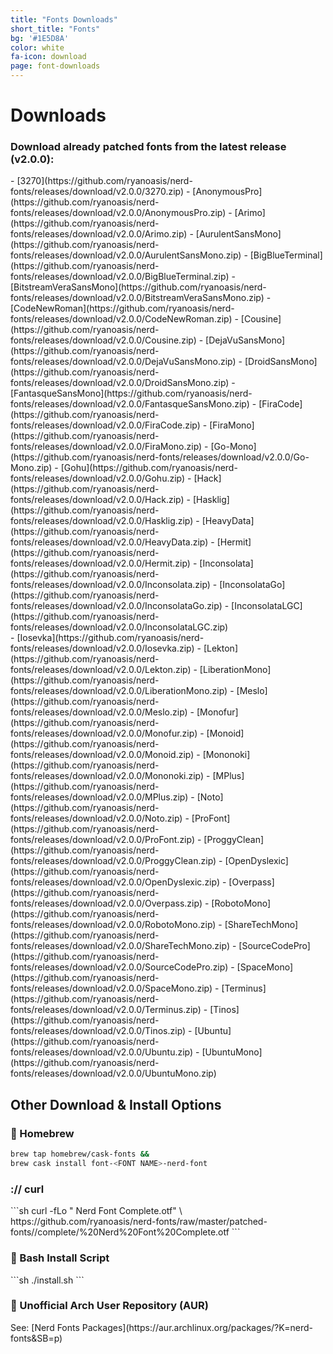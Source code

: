 ```yaml
---
title: "Fonts Downloads"
short_title: "Fonts"
bg: '#1E5D8A'
color: white
fa-icon: download
page: font-downloads
---
```


# Downloads

### Download already patched fonts from the latest release (v2.0.0):

<div class="half column" markdown="1">
- [3270](https://github.com/ryanoasis/nerd-fonts/releases/download/v2.0.0/3270.zip)
- [AnonymousPro](https://github.com/ryanoasis/nerd-fonts/releases/download/v2.0.0/AnonymousPro.zip)
- [Arimo](https://github.com/ryanoasis/nerd-fonts/releases/download/v2.0.0/Arimo.zip)
- [AurulentSansMono](https://github.com/ryanoasis/nerd-fonts/releases/download/v2.0.0/AurulentSansMono.zip)
- [BigBlueTerminal](https://github.com/ryanoasis/nerd-fonts/releases/download/v2.0.0/BigBlueTerminal.zip)
- [BitstreamVeraSansMono](https://github.com/ryanoasis/nerd-fonts/releases/download/v2.0.0/BitstreamVeraSansMono.zip)
- [CodeNewRoman](https://github.com/ryanoasis/nerd-fonts/releases/download/v2.0.0/CodeNewRoman.zip)
- [Cousine](https://github.com/ryanoasis/nerd-fonts/releases/download/v2.0.0/Cousine.zip)
- [DejaVuSansMono](https://github.com/ryanoasis/nerd-fonts/releases/download/v2.0.0/DejaVuSansMono.zip)
- [DroidSansMono](https://github.com/ryanoasis/nerd-fonts/releases/download/v2.0.0/DroidSansMono.zip)
- [FantasqueSansMono](https://github.com/ryanoasis/nerd-fonts/releases/download/v2.0.0/FantasqueSansMono.zip)
- [FiraCode](https://github.com/ryanoasis/nerd-fonts/releases/download/v2.0.0/FiraCode.zip)
- [FiraMono](https://github.com/ryanoasis/nerd-fonts/releases/download/v2.0.0/FiraMono.zip)
- [Go-Mono](https://github.com/ryanoasis/nerd-fonts/releases/download/v2.0.0/Go-Mono.zip)
- [Gohu](https://github.com/ryanoasis/nerd-fonts/releases/download/v2.0.0/Gohu.zip)
- [Hack](https://github.com/ryanoasis/nerd-fonts/releases/download/v2.0.0/Hack.zip)
- [Hasklig](https://github.com/ryanoasis/nerd-fonts/releases/download/v2.0.0/Hasklig.zip)
- [HeavyData](https://github.com/ryanoasis/nerd-fonts/releases/download/v2.0.0/HeavyData.zip)
- [Hermit](https://github.com/ryanoasis/nerd-fonts/releases/download/v2.0.0/Hermit.zip)
- [Inconsolata](https://github.com/ryanoasis/nerd-fonts/releases/download/v2.0.0/Inconsolata.zip)
- [InconsolataGo](https://github.com/ryanoasis/nerd-fonts/releases/download/v2.0.0/InconsolataGo.zip)
- [InconsolataLGC](https://github.com/ryanoasis/nerd-fonts/releases/download/v2.0.0/InconsolataLGC.zip)
</div>
<div class="half column" markdown="1">
- [Iosevka](https://github.com/ryanoasis/nerd-fonts/releases/download/v2.0.0/Iosevka.zip)
- [Lekton](https://github.com/ryanoasis/nerd-fonts/releases/download/v2.0.0/Lekton.zip)
- [LiberationMono](https://github.com/ryanoasis/nerd-fonts/releases/download/v2.0.0/LiberationMono.zip)
- [Meslo](https://github.com/ryanoasis/nerd-fonts/releases/download/v2.0.0/Meslo.zip)
- [Monofur](https://github.com/ryanoasis/nerd-fonts/releases/download/v2.0.0/Monofur.zip)
- [Monoid](https://github.com/ryanoasis/nerd-fonts/releases/download/v2.0.0/Monoid.zip)
- [Mononoki](https://github.com/ryanoasis/nerd-fonts/releases/download/v2.0.0/Mononoki.zip)
- [MPlus](https://github.com/ryanoasis/nerd-fonts/releases/download/v2.0.0/MPlus.zip)
- [Noto](https://github.com/ryanoasis/nerd-fonts/releases/download/v2.0.0/Noto.zip)
- [ProFont](https://github.com/ryanoasis/nerd-fonts/releases/download/v2.0.0/ProFont.zip)
- [ProggyClean](https://github.com/ryanoasis/nerd-fonts/releases/download/v2.0.0/ProggyClean.zip)
- [OpenDyslexic](https://github.com/ryanoasis/nerd-fonts/releases/download/v2.0.0/OpenDyslexic.zip)
- [Overpass](https://github.com/ryanoasis/nerd-fonts/releases/download/v2.0.0/Overpass.zip)
- [RobotoMono](https://github.com/ryanoasis/nerd-fonts/releases/download/v2.0.0/RobotoMono.zip)
- [ShareTechMono](https://github.com/ryanoasis/nerd-fonts/releases/download/v2.0.0/ShareTechMono.zip)
- [SourceCodePro](https://github.com/ryanoasis/nerd-fonts/releases/download/v2.0.0/SourceCodePro.zip)
- [SpaceMono](https://github.com/ryanoasis/nerd-fonts/releases/download/v2.0.0/SpaceMono.zip)
- [Terminus](https://github.com/ryanoasis/nerd-fonts/releases/download/v2.0.0/Terminus.zip)
- [Tinos](https://github.com/ryanoasis/nerd-fonts/releases/download/v2.0.0/Tinos.zip)
- [Ubuntu](https://github.com/ryanoasis/nerd-fonts/releases/download/v2.0.0/Ubuntu.zip)
- [UbuntuMono](https://github.com/ryanoasis/nerd-fonts/releases/download/v2.0.0/UbuntuMono.zip)
</div>
<div class="clear"></div>


<h2> Other Download & Install Options </h2>

<h3> <span></span> Homebrew </h3>

```sh
brew tap homebrew/cask-fonts &&
brew cask install font-<FONT NAME>-nerd-font
```

<h3> :// curl </h3>
<div markdown="1">
```sh
    curl -fLo "<FONT NAME> Nerd Font Complete.otf" \
    https://github.com/ryanoasis/nerd-fonts/raw/master/patched-fonts/<FONT_PATH>/complete/<FONT_NAME>%20Nerd%20Font%20Complete.otf
```
</div>
<h3> <span></span> Bash Install Script </h3>
<div markdown="1">
```sh
./install.sh <FontName>
```
</div>
<h3> <span></span> Unofficial Arch User Repository (AUR) </h3>
<div markdown="1">
See: [Nerd Fonts Packages](https://aur.archlinux.org/packages/?K=nerd-fonts&SB=p)
</div>
